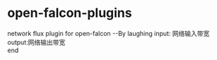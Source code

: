 # open-falcon-plugins
network flux plugin for open-falcon
                         --By laughing
	input: 网络输入带宽
    output:网络输出带宽	
end

